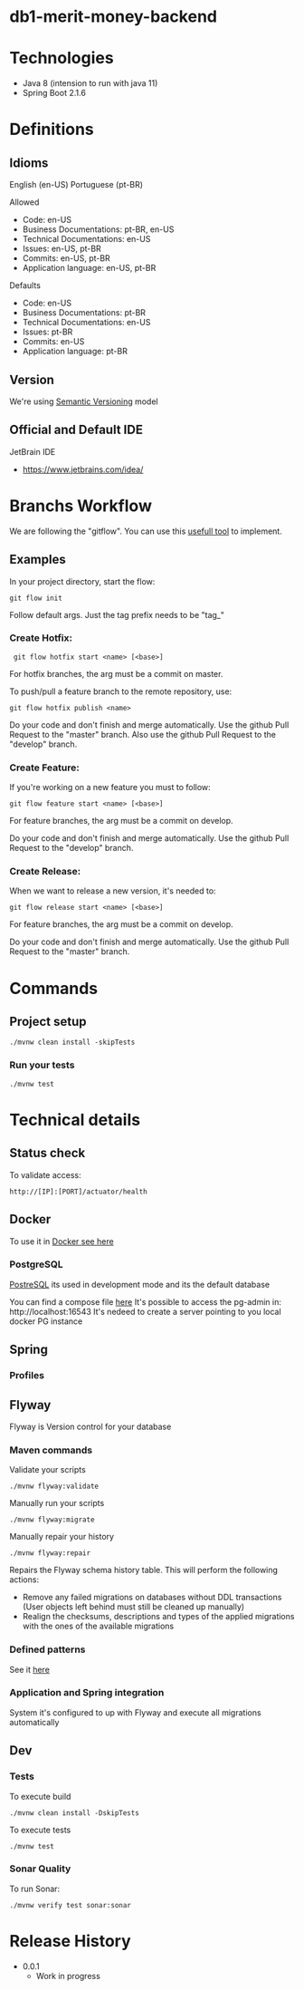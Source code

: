 # db1-merit-money-backend

# Technologies

* Java 8 (intension to run with java 11)
* Spring Boot 2.1.6

# Definitions

## Idioms 

English (en-US)
Portuguese (pt-BR)

Allowed 
* Code: en-US
* Business Documentations: pt-BR, en-US
* Technical Documentations: en-US
* Issues: en-US, pt-BR
* Commits: en-US, pt-BR
* Application language: en-US, pt-BR

Defaults
* Code: en-US
* Business Documentations: pt-BR
* Technical Documentations: en-US
* Issues: pt-BR
* Commits: en-US
* Application language: pt-BR

## Version

We're using [Semantic Versioning](https://semver.org/) model

## Official and Default IDE

JetBrain IDE
* https://www.jetbrains.com/idea/

# Branchs Workflow

We are following the "gitflow".
You can use this [usefull tool](https://github.com/nvie/gitflow) to implement. 

## Examples

In your project directory, start the flow:

    git flow init 
    
Follow default args. Just the tag prefix needs to be "tag_"

### Create Hotfix:

     git flow hotfix start <name> [<base>]

For hotfix branches, the <base> arg must be a commit on master.

To push/pull a feature branch to the remote repository, use:

    git flow hotfix publish <name>

Do your code and don't finish and merge automatically.
Use the github Pull Request to the "master" branch.
Also use the github Pull Request to the "develop" branch.

### Create Feature:

If you're working on a new feature you must to follow:

    git flow feature start <name> [<base>]

For feature branches, the <base> arg must be a commit on develop.

Do your code and don't finish and merge automatically.
Use the github Pull Request to the "develop" branch.
 
### Create Release:

When we want to release a new version, it's needed to:

    git flow release start <name> [<base>]

For feature branches, the <base> arg must be a commit on develop.

Do your code and don't finish and merge automatically.
Use the github Pull Request to the "master" branch.

# Commands
   
## Project setup
```
./mvnw clean install -skipTests
```

### Run your tests
```
./mvnw test
```

# Technical details

## Status check

To validate access:

    http://[IP]:[PORT]/actuator/health

## Docker

To use it in [Docker see here](others/docs/docker.md)

### PostgreSQL

[PostreSQL](https://hub.docker.com/_/postgres) its used in development mode and its the default database

You can find a compose file [here](others/docker/postgres)
It's possible to access the pg-admin in: http://localhost:16543
It's nedeed to create a server pointing to you local docker PG instance

## Spring

### Profiles

## Flyway

Flyway is Version control for your database

### Maven commands

Validate your scripts

    ./mvnw flyway:validate

Manually run your scripts

    ./mvnw flyway:migrate
  
Manually repair your history 

    ./mvnw flyway:repair
    
Repairs the Flyway schema history table. This will perform the following actions:
* Remove any failed migrations on databases without DDL transactions
(User objects left behind must still be cleaned up manually)
* Realign the checksums, descriptions and types of the applied migrations with the ones of the available migrations
        
### Defined patterns

See it [here](others/docs/flyway/flyway.md)

### Application and Spring integration

System it's configured to up with Flyway and execute all migrations automatically

## Dev

### Tests 

To execute build

    ./mvnw clean install -DskipTests
    
To execute tests

    ./mvnw test

### Sonar Quality

To run Sonar:

    ./mvnw verify test sonar:sonar

# Release History

* 0.0.1
    * Work in progress 